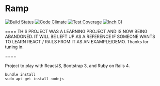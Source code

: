 Ramp
====
[![Build Status](https://semaphoreapp.com/api/v1/projects/86bb04ca-e2f4-486a-9ca8-a75f8c0ee45a/329254/shields_badge.svg)](https://semaphoreapp.com/rdnewman/ramp)  [![Code Climate](https://codeclimate.com/github/rdnewman/ramp/badges/gpa.svg)](https://codeclimate.com/github/rdnewman/ramp)  [![Test Coverage](https://codeclimate.com/github/rdnewman/ramp/badges/coverage.svg)](https://codeclimate.com/github/rdnewman/ramp) [![Inch CI](http://inch-ci.org/github/rdnewman/ramp.svg?branch=master)](http://inch-ci.org/github/rdnewman/ramp)

====
THIS PROJECT WAS A LEARNING PROJECT AND IS NOW BEING ABANDONED.   IT WILL BE LEFT UP AS A REFERENCE IF SOMEONE WANTS TO LEARN REACT / RAILS FROM IT AS AN EXAMPLE/DEMO.   Thanks for tuning in.

====


Project to play with ReactJS, Bootstrap 3, and Ruby on Rails 4.

`bundle install`  
`sudo apt-get install nodejs`
